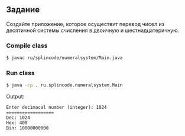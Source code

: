 ## Задание

Создайте приложение, которое осуществит перевод чисел из десятичной системы счисления в двоичную и шестнадцатеричную.

### Compile class

```bash
$ javac ru/splincode/numeralsystem/Main.java
```

### Run class

```bash
$ java -cp . ru.splincode.numeralsystem.Main
```

Output:

```
Enter decimacal number (integer): 1024
==================
Dec: 1024
Hex: 400
Bin: 10000000000
```
